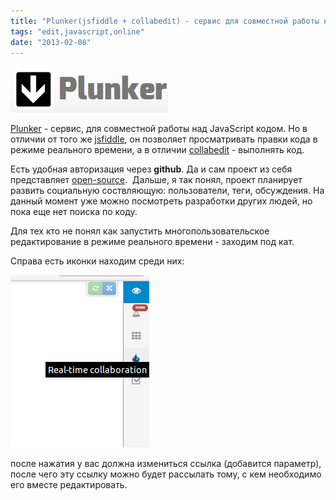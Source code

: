 ```yaml
---
title: "Plunker(jsfiddle + collabedit) - сервис для совместной работы над кодом"
tags: "edit,javascript,online"
date: "2013-02-08"
---
```


![](images/plunker_logo.png "plunker_logo")

[Plunker](https://plnkr.co/) - сервис, для совместной работы над JavaScript кодом. Но в отличии от того же [jsfiddle](https://jsfiddle.net/), он позволяет просматривать правки кода в режиме реального времени, а в отличии [collabedit](https://collabedit.com/) - выполнять код.

Есть удобная авторизация через **github**. Да и сам проект из себя представляет [open-source](https://github.com/filearts/plunker).  Дальше, я так понял, проект планирует развить социальную соствляющую: пользователи, теги, обсуждения. На данный момент уже можно посмотреть разработки других людей, но пока еще нет поиска по коду.

Для тех кто не понял как запустить многопользовательское редактирование в режиме реального времени - заходим под кат.

Справа есть иконки находим среди них:

![](images/snapshot1.png "snapshot1")

после нажатия у вас должна измениться ссылка (добавится параметр), после чего эту ссылку можно будет рассылать тому, с кем необходимо его вместе редактировать.
